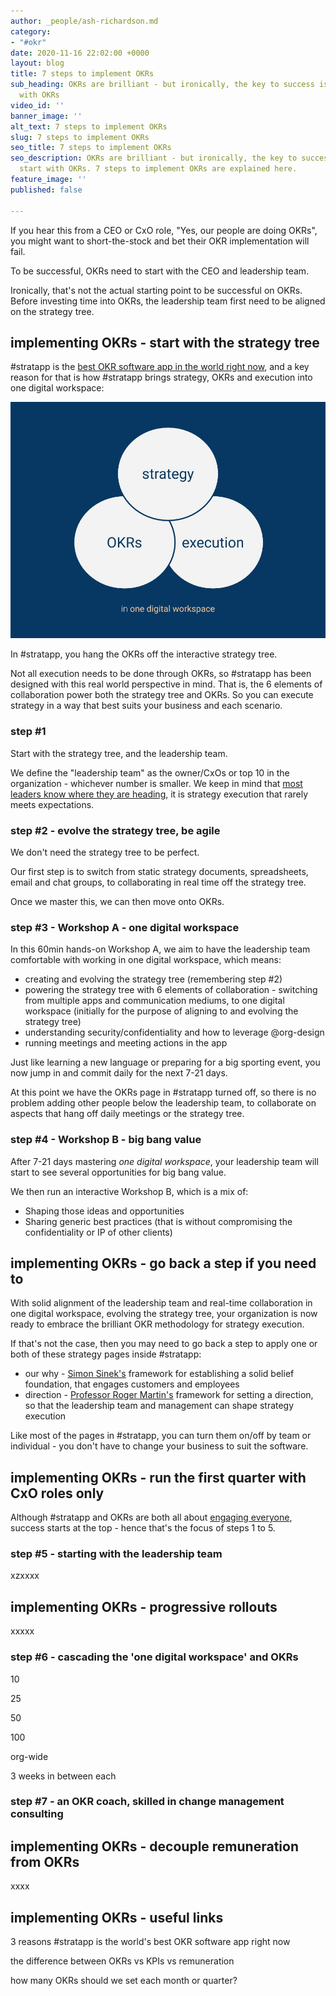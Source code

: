 ```yaml
---
author: _people/ash-richardson.md
category:
- "#okr"
date: 2020-11-16 22:02:00 +0000
layout: blog
title: 7 steps to implement OKRs
sub_heading: OKRs are brilliant - but ironically, the key to success is to not start
  with OKRs
video_id: ''
banner_image: ''
alt_text: 7 steps to implement OKRs
slug: 7 steps to implement OKRs
seo_title: 7 steps to implement OKRs
seo_description: OKRs are brilliant - but ironically, the key to success is to not
  start with OKRs. 7 steps to implement OKRs are explained here.
feature_image: ''
published: false

---
```

If you hear this from a CEO or CxO role, "Yes, our people are doing OKRs", you might want to short-the-stock and bet their OKR implementation will fail.

To be successful, OKRs need to start with the CEO and leadership team.

Ironically, that's not the actual starting point to be successful on OKRs.  Before investing time into OKRs, the leadership team first need to be aligned on the strategy tree.

## implementing OKRs - start with the strategy tree

\#stratapp is the [best OKR software app in the world right now](https://stratappsaas.com/blog/best-OKR-software-app/ "best OKR software app"), and a key reason for that is how #stratapp brings strategy, OKRs and execution into one digital workspace:

![](/uploads/strategy-okrs-execution.jpg)

In #stratapp, you hang the OKRs off the interactive strategy tree.

Not all execution needs to be done through OKRs, so #stratapp has been designed with this real world perspective in mind.  That is, the 6 elements of collaboration power both the strategy tree and OKRs.  So you can execute strategy in a way that best suits your business and each scenario.

### step #1

Start with the strategy tree, and the leadership team.

We define the "leadership team" as the owner/CxOs or top 10 in the organization - whichever number is smaller.  We keep in mind that [most leaders know where they are heading](https://bit.ly/stratapp-engaging-people "engaging people"), it is strategy execution that rarely meets expectations.

### step #2 - evolve the strategy tree, be agile

We don't need the strategy tree to be perfect.  

Our first step is to switch from static strategy documents, spreadsheets, email and chat groups, to collaborating in real time off the strategy tree.  

Once we master this, we can then move onto OKRs.

### step #3 - Workshop A - one digital workspace

In this 60min hands-on Workshop A, we aim to have the leadership team comfortable with working in one digital workspace, which means:

* creating and evolving the strategy tree (remembering step #2)
* powering the strategy tree with 6 elements of collaboration - switching from multiple apps and communication mediums, to one digital workspace (initially for the purpose of aligning to and evolving the strategy tree)
* understanding security/confidentiality and how to leverage @org-design
* running meetings and meeting actions in the app

Just like learning a new language or preparing for a big sporting event, you now jump in and commit daily for the next 7-21 days.

At this point we have the OKRs page in #stratapp turned off, so there is no problem adding other people below the leadership team, to collaborate on aspects that hang off daily meetings or the strategy tree.

### step #4 - Workshop B - big bang value

After 7-21 days mastering _one digital workspace_, your leadership team will start to see several opportunities for big bang value.

We then run an interactive Workshop B, which is a mix of:

* Shaping those ideas and opportunities
* Sharing generic best practices (that is without compromising the confidentiality or IP of other clients)

## implementing OKRs - go back a step if you need to

With solid alignment of the leadership team and real-time collaboration in one digital workspace, evolving the strategy tree, your organization is now ready to embrace the brilliant OKR methodology for strategy execution.

If that's not the case, then you may need to go back a step to apply one or both of these strategy pages inside #stratapp:

* our why - [Simon Sinek's](https://stratappsaas.com/how-great-leaders-inspire-action-by-simon-sinek/ "Simon Sinek") framework for establishing a solid belief foundation, that engages customers and employees
* direction - [Professor Roger Martin's](https://stratappsaas.com/professor-roger-martin-on-what-ceos-should-really-be-doing/ "Professor Roger Martin") framework for setting a direction, so that the leadership team and management can shape strategy execution

Like most of the pages in #stratapp, you can turn them on/off by team or individual - you don't have to change your business to suit the software.

## implementing OKRs - run the first quarter with CxO roles only

Although #stratapp and OKRs are both all about [engaging everyone](https://bit.ly/stratapp-engaging-people "engaging people"), success starts at the top - hence that's the focus of steps 1 to 5.

### step #5 - starting with the leadership team 

xzxxxx

## implementing OKRs - progressive rollouts

xxxxx

### step #6 - cascading the 'one digital workspace' and OKRs

10

25

50

100

org-wide

3 weeks in between each

### step #7 - an OKR coach, skilled in change management consulting

## implementing OKRs - decouple remuneration from OKRs

xxxx

## implementing OKRs - useful links

3 reasons #stratapp is the world's best OKR software app right now

the difference between OKRs vs KPIs vs remuneration

how many OKRs should we set each month or quarter?